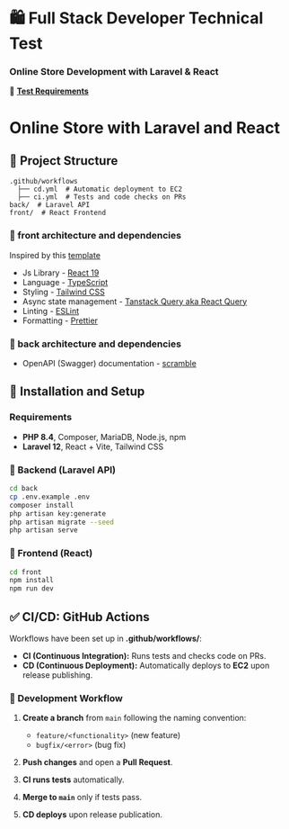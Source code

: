 # 🛍️ Full Stack Developer Technical Test

### Online Store Development with Laravel & React

📌 [**Test Requirements**](./test_requirements.pdf)

# Online Store with Laravel and React

## 📂 Project Structure
```
.github/workflows
  ├── cd.yml  # Automatic deployment to EC2
  ├── ci.yml  # Tests and code checks on PRs
back/  # Laravel API
front/  # React Frontend
```

### 📂 front architecture and dependencies
Inspired by this [template](https://github.com/Kiranism/react-shadcn-dashboard-starter)

- Js Library - [React 19](https://react.dev/)
- Language - [TypeScript](https://www.typescriptlang.org)
- Styling - [Tailwind CSS](https://tailwindcss.com)
- Async state management - [Tanstack Query aka React Query](https://tanstack.com/query/latest/docs/framework/react/overview)
- Linting - [ESLint](https://eslint.org)
- Formatting - [Prettier](https://prettier.io)

### 📂 back architecture and dependencies

- OpenAPI (Swagger) documentation - [scramble](https://scramble.dedoc.co/)

## 🚀 Installation and Setup
### Requirements
- **PHP 8.4**, Composer, MariaDB, Node.js, npm
- **Laravel 12**, React + Vite, Tailwind CSS

### 🔧 Backend (Laravel API)
```bash
cd back
cp .env.example .env
composer install
php artisan key:generate
php artisan migrate --seed
php artisan serve
```

### 🎨 Frontend (React)
```bash
cd front
npm install
npm run dev
```

## ✅ CI/CD: GitHub Actions
Workflows have been set up in **.github/workflows/**:
- **CI (Continuous Integration):** Runs tests and checks code on PRs.
- **CD (Continuous Deployment):** Automatically deploys to **EC2** upon release publishing.

### 🔀 Development Workflow
1. **Create a branch** from `main` following the naming convention:
   - `feature/<functionality>` (new feature)
   - `bugfix/<error>` (bug fix)

2. **Push changes** and open a **Pull Request**.
3. **CI runs tests** automatically.
4. **Merge to `main`** only if tests pass.
5. **CD deploys** upon release publication.